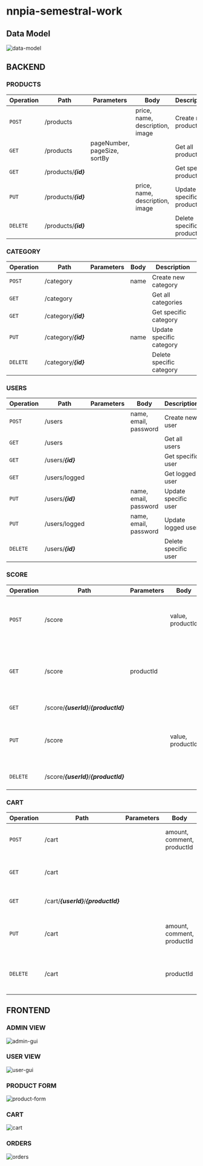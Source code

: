 # nnpia-semestral-work

## Data Model
![data-model](rsc/images/data-model.png)

## BACKEND

### PRODUCTS
| Operation | Path | Parameters | Body | Description |
| --- | --- | --- | --- | --- |
| `POST`   | /products | | price, name, description, image | Create new product |
| `GET`    | /products | pageNumber, pageSize, sortBy| | Get all products |
| `GET`    | /products/***{id}*** | | | Get specific product |
| `PUT`    | /products/***{id}*** | | price, name, description, image | Update specific product |
| `DELETE` | /products/***{id}*** | | | Delete specific product |


### CATEGORY
| Operation | Path | Parameters | Body | Description |
| --- | --- | --- | --- | --- |
| `POST`   | /category | | name | Create new category |
| `GET`    | /category | | | Get all categories |
| `GET`    | /category/***{id}*** | | | Get specific category |
| `PUT`    | /category/***{id}*** | | name | Update specific category |
| `DELETE` | /category/***{id}*** | | | Delete specific category |


### USERS
| Operation | Path | Parameters | Body | Description |
| --- | --- | --- | --- | --- |
| `POST`   | /users | | name, email, password | Create new user |
| `GET`    | /users | | | Get all users |
| `GET`    | /users/***{id}*** | | | Get specific user |
| `GET`    | /users/logged | | | Get logged user |
| `PUT`    | /users/***{id}*** | | name, email, password | Update specific user |
| `PUT`    | /users/logged | | name, email, password | Update logged user |
| `DELETE` | /users/***{id}*** | | | Delete specific user |


### SCORE
| Operation | Path | Parameters | Body | Description |
| --- | --- | --- | --- | --- |
| `POST`   | /score | | value, productId | Create new score of specific product and logged user|
| `GET`    | /score | productId | | Get all scores of specific product or get all scores as default |
| `GET`    | /score/***{userId}***/***{productId}*** | | | Get specific score |
| `PUT`    | /score | | value, productId | Update specific score of product and logged user |
| `DELETE` | /score/***{userId}***/***{productId}*** | | | Delete specific score |


### CART
| Operation | Path | Parameters | Body | Description |
| --- | --- | --- | --- | --- |
| `POST`   | /cart | | amount, comment, productId | Create new product in cart for logged user |
| `GET`    | /cart | | | Get all products in cart of logged user |
| `GET`    | /cart/***{userId}***/***{productId}*** | | | Get specific product in cart |
| `PUT`    | /cart | | amount, comment, productId | Update specific product in cart of logged user |
| `DELETE` | /cart | | productId | Delete specific product in cart of logged user |

## FRONTEND

### ADMIN VIEW
![admin-gui](rsc/images/admin-gui.png)

### USER VIEW
![user-gui](rsc/images/user-gui.png)

### PRODUCT FORM
![product-form](rsc/images/product-form.png)

### CART
![cart](rsc/images/cart.png)

### ORDERS
![orders](rsc/images/orders.png)
